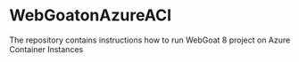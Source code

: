 # WebGoatonAzureACI
The repository contains instructions how to run WebGoat 8 project on Azure Container Instances
